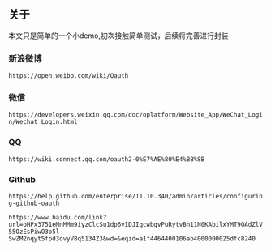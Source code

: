 ## 关于
本文只是简单的一个小demo,初次接触简单测试，后续将完善进行封装

### 新浪微博
`https://open.weibo.com/wiki/Oauth`
### 微信
`https://developers.weixin.qq.com/doc/oplatform/Website_App/WeChat_Login/Wechat_Login.html`
### QQ
`https://wiki.connect.qq.com/oauth2-0%E7%AE%80%E4%BB%8B`
### Github
`https://help.github.com/enterprise/11.10.340/admin/articles/configuring-github-oauth`

`https://www.baidu.com/link?url=oHPx3751eMnMMm9iyzClcSu1dp6vIDJIgcwbgvPuRytvBh11N0KAbilxYMT9OAdZlV55OzEsPiwO3o5l-SwZM2nqyt5fpd3ovyV8q5134Z3&wd=&eqid=a1f4464400106ab4000000025dfc8240`